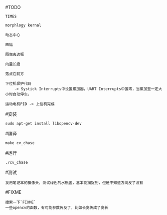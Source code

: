 #TODO

    TIMES

    morphlogy kernal

    动态中心

    画幅

    图像去边框

    向量长度

    落点在前方

    下位机保护代码
		-> Systick Interrupts中设置累加器，UART Interrupts中置零，当累加至一定大小时自动停车。

	运动电机PID -> 上位机完成

#安装

    sudo apt-get install libopencv-dev

#编译

    make cv_chase

#运行

    ./cv_chase

#测试

    我用笔记本的摄像头，测试绿色的水瓶盖，基本能捕捉到，但是不知道方向反了没有

#FIXME

    搜索一下`FIXME`
    一些opencv的函数，有可能参数传反了，比如长宽传成了宽长
